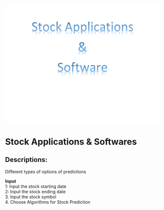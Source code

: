 <img src="Title_Apps.PNG">


# Stock Applications & Softwares  

## Descriptions:
Different types of options of predictions

__Input__  
1: Input the stock starting date  
2: Input the stock ending date  
3. Input the stock symbol  
4. Choose Algorithms for Stock Prediction  

